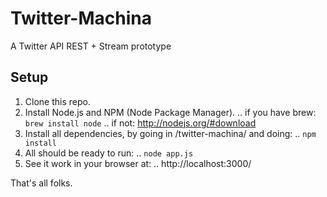 Twitter-Machina
=============================
A Twitter API REST + Stream prototype

Setup
-----

1. Clone this repo.
2. Install Node.js and NPM (Node Package Manager).
.. if you have brew: ```brew install node```
.. if not: http://nodejs.org/#download
3. Install all dependencies, by going in /twitter-machina/ and doing:
.. ```npm install```
4. All should be ready to run:
.. ```node app.js```
5. See it work in your browser at:
.. http://localhost:3000/

That's all folks.
